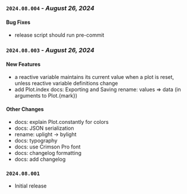 ### **`2024.08.004`** - *August 26, 2024*

#### Bug Fixes
- release script should run pre-commit

### **`2024.08.003`** - *August 26, 2024*

#### New Features
- a reactive variable maintains its current value when a plot is reset, unless reactive variable definitions change
- add Plot.index docs: Exporting and Saving rename: values => data (in arguments to Plot.{mark})

#### Other Changes
- docs: explain Plot.constantly for colors
- docs: JSON serialization
- rename: uplight -> bylight
- docs: typography
- docs: use Crimson Pro font
- docs: changelog formatting
- docs: add changelog

### **`2024.08.001`**

- Initial release
